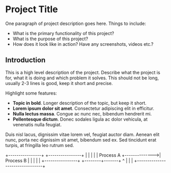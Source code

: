 # Project Title
One paragraph of project description goes here. Things to include:
- What is the primary functionality of this project?
- What is the purpose of this project?
- How does it look like in action? Have any screenshots, videos etc.?

## Introduction
This is a high level description of the project. Describe what the project is for, what it is doing and which problem it solves. This should not be long, usually 2-3 lines is good, keep it short and precise.

Highlight some features:
- **Topic in bold**. Longer description of the topic, but keep it short.
- **Lorem ipsum dolor sit amet**. Consectetur adipiscing elit in efficitur.
- **Nulla lectus massa**. Congue ac nunc nec, bibendum hendrerit mi.
- **Pellentesque dictum**. Donec sodales ligula ac dolor vehicula, at venenatis nulla feugiat.

Duis nisl lacus, dignissim vitae lorem vel, feugiat auctor diam. Aenean elit nunc, porta nec dignissim sit amet, bibendum sed ex. Sed tincidunt erat turpis, at fringilla leo rutrum sed.

+----------------+               +----------------+
|                |               |                |
|    Process A   +-------------->|    Process B   |
|                |               |                |
+----------------+               +--------+-------+
         ^                                |
         |                                |
         +--------------------------------+

